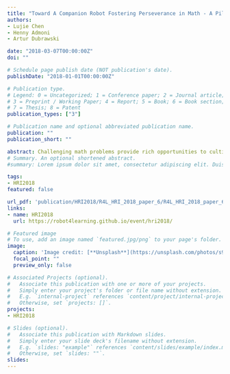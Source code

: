 ```yaml
---
title: "Toward A Companion Robot Fostering Perseverance in Math - A Pilot Study"
authors:
- Lujie	Chen	
- Henny	Admoni	
- Artur	Dubrawski

date: "2018-03-07T00:00:00Z"
doi: ""

# Schedule page publish date (NOT publication's date).
publishDate: "2018-01-01T00:00:00Z"

# Publication type.
# Legend: 0 = Uncategorized; 1 = Conference paper; 2 = Journal article;
# 3 = Preprint / Working Paper; 4 = Report; 5 = Book; 6 = Book section;
# 7 = Thesis; 8 = Patent
publication_types: ["3"]

# Publication name and optional abbreviated publication name.
publication: ""
publication_short: ""

abstract: Challenging math problems provide rich opportunities to cultivate perseverance to forge ahead in face of ambiguity or difficulty. An ideal teacher closely monitors the problem solving process and provides personalized cognitive, emotional or social supports. Given the potential high cognitive loads on the teacher, an affect sensitive social robot has the potential to assist. In this paper, we will describe a multi-modal dataset we collected from multiple sessions of a young child solving math problems coached by his parent tutor. We report initial findings and their implications in the interaction design of a robotic companion that responds dynamically to the child's non-verbal cues. We also describe an ongoing study involving multiple parent-child pairs with additional data elements.
# Summary. An optional shortened abstract.
#summary: Lorem ipsum dolor sit amet, consectetur adipiscing elit. Duis posuere tellus ac convallis placerat. Proin tincidunt magna sed ex sollicitudin condimentum.

tags:
- HRI2018
featured: false

url_pdf: 'publication/HRI2018/R4L_HRI_2018_paper_6/R4L_HRI_2018_paper_6.pdf' 
links:
- name: HRI2018
  url: https://robot4learning.github.io/event/hri2018/

# Featured image
# To use, add an image named `featured.jpg/png` to your page's folder. 
image:
  caption: 'Image credit: [**Unsplash**](https://unsplash.com/photos/s9CC2SKySJM)'
  focal_point: ""
  preview_only: false

# Associated Projects (optional).
#   Associate this publication with one or more of your projects.
#   Simply enter your project's folder or file name without extension.
#   E.g. `internal-project` references `content/project/internal-project/index.md`.
#   Otherwise, set `projects: []`.
projects:
- HRI2018

# Slides (optional).
#   Associate this publication with Markdown slides.
#   Simply enter your slide deck's filename without extension.
#   E.g. `slides: "example"` references `content/slides/example/index.md`.
#   Otherwise, set `slides: ""`.
slides:
---
```



